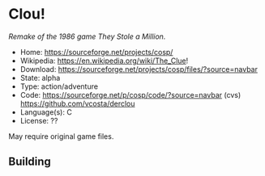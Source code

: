 # Clou!

_Remake of the 1986 game They Stole a Million._

- Home: https://sourceforge.net/projects/cosp/
- Wikipedia: https://en.wikipedia.org/wiki/The_Clue!
- Download: https://sourceforge.net/projects/cosp/files/?source=navbar
- State: alpha
- Type: action/adventure
- Code: https://sourceforge.net/p/cosp/code/?source=navbar (cvs) https://github.com/vcosta/derclou
- Language(s): C
- License: ??

May require original game files.

## Building


